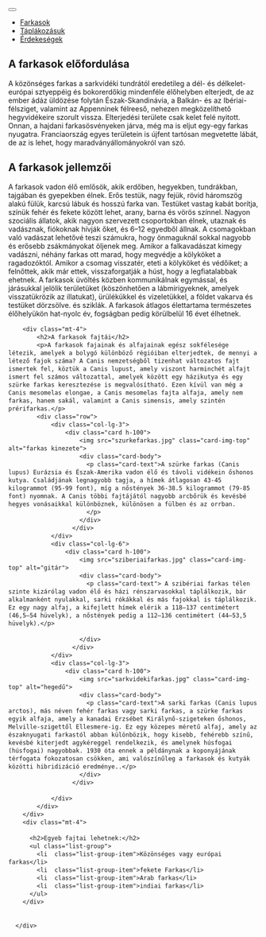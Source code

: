 <!DOCTYPE html>
<html lang="en">
<head>
    <meta charset="UTF-8">
    <meta name="viewport" content="width=device-width, initial-scale=1.0">
    <title>Farkasok</title>
    <link href="https://cdn.jsdelivr.net/npm/bootstrap@5.3.3/dist/css/bootstrap.min.css" rel="stylesheet" integrity="sha384-QWTKZyjpPEjISv5WaRU9OFeRpok6YctnYmDr5pNlyT2bRjXh0JMhjY6hW+ALEwIH" crossorigin="anonymous">
    <script src="https://cdn.jsdelivr.net/npm/bootstrap@5.3.3/dist/js/bootstrap.bundle.min.js" integrity="sha384-YvpcrYf0tY3lHB60NNkmXc5s9fDVZLESaAA55NDzOxhy9GkcIdslK1eN7N6jIeHz" crossorigin="anonymous"></script>
</head>
<body>
    <nav class="navbar navbar-expand-lg navbar-dark bg-dark">
        <div class="container-fluid">
          <button class="navbar-toggler" type="button" data-bs-toggle="collapse" data-bs-target="#navbarNav" aria-controls="navbarNav" aria-expanded="false" aria-label="Toggle navigation">
            <span class="navbar-toggler-icon"></span>
          </button>
          <div class="collapse navbar-collapse" id="navbarNav">
            <ul class="navbar-nav">
              <li class="nav-item">
                <a class="nav-link active" aria-current="page" href="#">Farkasok</a>
              </li>
              <li class="nav-item">
                <a class="nav-link" href="farkasok.html">Táplákozásuk</a>
              </li>
              <li class="nav-item">
                <a class="nav-link" href="erdekeseg.html">Érdekeségek</a>
              </li>
            </ul>
          </div>
        </div>
      </nav>
      <div class="container">
        <div class="mt-4">
            <h2>A farkasok előfordulása</h2>
                <p>A közönséges farkas a sarkvidéki tundrától eredetileg a dél- és délkelet-európai sztyeppéig és bokorerdőkig mindenféle élőhelyben elterjedt, de az ember ádáz üldözése folytán Észak-Skandinávia, a Balkán- és az Ibériai-félsziget, valamint az Appenninek félreeső, nehezen megközelíthető hegyvidékeire szorult vissza. Elterjedési területe csak kelet felé nyitott. Onnan, a hajdani farkasösvényeken járva, még ma is eljut egy-egy farkas nyugatra. Franciaország egyes területein is újfent tartósan megvetette lábát, de az is lehet, hogy maradványállományokról van szó.</p>
            <h2>A farkasok jellemzői</h2>
                <p>A farkasok vadon élő emlősök, akik erdőben, hegyekben, tundrákban, tajgában és gyepekben élnek. Erős testük, nagy fejük, rövid háromszög alakú fülük, karcsú lábuk és hosszú farka van. Testüket vastag kabát borítja, színük fehér és fekete között lehet, arany, barna és vörös színnel.
                    Nagyon szociális állatok, akik nagyon szervezett csoportokban élnek, utaznak és vadásznak, fiókoknak hívják őket, és 6–12 egyedből állnak. A csomagokban való vadászat lehetővé teszi számukra, hogy önmaguknál sokkal nagyobb és erősebb zsákmányokat öljenek meg. Amikor a falkavadászat kimegy vadászni, néhány farkas ott marad, hogy megvédje a kölyköket a ragadozóktól. Amikor a csomag visszatér, eteti a kölyköket és védőiket; a felnőttek, akik már ettek, visszaforgatják a húst, hogy a legfiatalabbak ehetnek.
                    A farkasok üvöltés közben kommunikálnak egymással, és járásukkal jelölik területüket (köszönhetően a lábmirigyeknek, amelyek visszatükrözik az illatukat), ürülékükkel és vizeletükkel, a földet vakarva és testüket dörzsölve. és sziklák.
                    A farkasok átlagos élettartama természetes élőhelyükön hat-nyolc év, fogságban pedig körülbelül 16 évet élhetnek.</p>
        </div>

        <div class="mt-4">
            <h2>A farkasok fajtái</h2>
            <p>A farkasok fajainak és alfajainak egész sokfélesége létezik, amelyek a bolygó különböző régióiban elterjedtek, de mennyi a létező fajok száma? A Canis nemzetségből tizenhat változatos fajt ismertek fel, köztük a Canis lupust, amely viszont harminchét alfajt ismert fel számos változattal, amelyek között egy házikutya és egy szürke farkas keresztezése is megvalósítható. Ezen kívül van még a Canis mesomelas elongae, a Canis mesomelas fajta alfaja, amely nem farkas, hanem sakál, valamint a Canis simensis, amely szintén prérifarkas.</p>
            <div class="row">
                <div class="col-lg-3">
                    <div class="card h-100">
                        <img src="szurkefarkas.jpg" class="card-img-top" alt="farkas kinezete">
                        <div class="card-body">
                          <p class="card-text">A szürke farkas (Canis lupus) Eurázsia és Észak-Amerika vadon élő és távoli vidékein őshonos kutya. Családjának legnagyobb tagja, a hímek átlagosan 43-45 kilogrammot (95-99 font), míg a nőstények 36-38.5 kilogrammot (79-85 font) nyomnak. A Canis többi fajtájától nagyobb arcbőrük és kevésbé hegyes vonásaikkal különböznek, különösen a fülben és az orrban.
                          </p>
                        </div>
                      </div>
                </div>
                <div class="col-lg-6">
                    <div class="card h-100">
                        <img src="sziberiaifarkas.jpg" class="card-img-top" alt="gitár">
                        <div class="card-body">
                          <p class="card-text"> A szibériai farkas télen szinte kizárólag vadon élő és házi rénszarvasokkal táplálkozik, bár alkalmanként nyulakkal, sarki rókákkal és más fajokkal is táplálkozik. Ez egy nagy alfaj, a kifejlett hímek elérik a 118–137 centimétert (46,5–54 hüvelyk), a nőstények pedig a 112–136 centimétert (44–53,5 hüvelyk).</p>
                          
                        </div>
                      </div>
                </div>
                <div class="col-lg-3">
                    <div class="card h-100">
                        <img src="sarkvidekifarkas.jpg" class="card-img-top" alt="hegedű">
                        <div class="card-body">
                          <p class="card-text">A sarki farkas (Canis lupus arctos), más néven fehér farkas vagy sarki farkas, a szürke farkas egyik alfaja, amely a kanadai Erzsébet Királynő-szigeteken őshonos, Melville-szigettől Ellesmere-ig. Ez egy közepes méretű alfaj, amely az északnyugati farkastól abban különbözik, hogy kisebb, fehérebb színű, kevésbé kiterjedt agykéreggel rendelkezik, és amelynek húsfogai (húsfogai) nagyobbak. 1930 óta ennek a példánynak a koponyájának térfogata fokozatosan csökken, ami valószínűleg a farkasok és kutyák közötti hibridizáció eredménye..</p>
                        </div>
                      </div>

                </div>
            </div>
        </div>
        <div class="mt-4">
         
          <h2>Egyeb fajtai lehetnek:</h2>
          <ul class="list-group">
            <li  class="list-group-item">Közönséges vagy európai farkas</li>
            <li  class="list-group-item">fekete Farkas</li>
            <li  class="list-group-item">Arab farkas</li>
            <li  class="list-group-item">indiai farkas</li>
          </ul>
        </div>
        
        
      </div>
</body>
</html>
